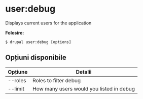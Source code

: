 # user:debug
Displays current users for the application

**Folosire:**
```
$ drupal user:debug [options] 
```

## Opțiuni disponibile
Opțiune | Detalii
-------|-------------
--roles | Roles to filter debug
--limit | How many users would you listed in debug
